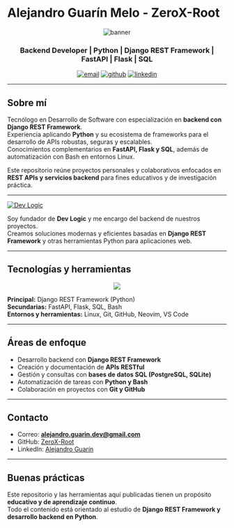 # Alejandro Guarín Melo - ZeroX-Root

<p align="center">
  <img src="https://github.com/ZeroX-Root/ZeroX-Root/blob/main/bannerGit.png" alt="banner" />
</p>

<h3 align="center">Backend Developer | Python | Django REST Framework | FastAPI | Flask | SQL</h3>

<p align="center">
  <a href="mailto:alejandro.guarin.dev@gmail.com"><img src="https://img.shields.io/badge/Email-D14836?style=for-the-badge&logo=gmail&logoColor=white" alt="email"/></a>
  <a href="https://github.com/ZeroX-Root"><img src="https://img.shields.io/badge/GitHub-000000?style=for-the-badge&logo=github&logoColor=white" alt="github"/></a>
  <a href="https://www.linkedin.com/in/alejandro-guarin-melo/" target="_blank"><img src="https://img.shields.io/badge/LinkedIn-0A66C2?style=for-the-badge&logo=linkedin&logoColor=white" alt="linkedin"/></a>
</p>

---

## Sobre mí

Tecnólogo en Desarrollo de Software con especialización en **backend con Django REST Framework**.  
Experiencia aplicando **Python** y su ecosistema de frameworks para el desarrollo de APIs robustas, seguras y escalables.  
Conocimientos complementarios en **FastAPI, Flask y SQL**, además de automatización con Bash en entornos Linux.  

Este repositorio reúne proyectos personales y colaborativos enfocados en **REST APIs y servicios backend** para fines educativos y de investigación práctica.

---

[![Dev Logic](https://img.shields.io/badge/Dev%20Logic-Desarrollo%20de%20Software-blue?style=for-the-badge)](https://github.com/Dev-Logic-Desarrollo-de-software/Dev-Logic-Desarrollo-de-software)

Soy fundador de **Dev Logic** y me encargo del backend de nuestros proyectos.  
Creamos soluciones modernas y eficientes basadas en **Django REST Framework** y otras herramientas Python para aplicaciones web.

---

## Tecnologías y herramientas

<p align="center">
  <img src="https://skillicons.dev/icons?i=python,django,fastapi,flask,postgres,bash,git,github,linux,vscode&theme=dark" />
</p>

**Principal:** Django REST Framework (Python)  
**Secundarias:** FastAPI, Flask, SQL, Bash  
**Entornos y herramientas:** Linux, Git, GitHub, Neovim, VS Code  

---

## Áreas de enfoque

- Desarrollo backend con **Django REST Framework**  
- Creación y documentación de **APIs RESTful**  
- Gestión y consultas con **bases de datos SQL (PostgreSQL, SQLite)**  
- Automatización de tareas con **Python y Bash**  
- Colaboración en proyectos con **Git y GitHub**  

---

## Contacto

- Correo: **alejandro.guarin.dev@gmail.com**  
- GitHub: [ZeroX-Root](https://github.com/ZeroX-Root)  
- LinkedIn: [Alejandro Guarín](https://www.linkedin.com/in/alejandro-guarin-melo/)  

---

## Buenas prácticas

Este repositorio y las herramientas aquí publicadas tienen un propósito **educativo y de aprendizaje continuo**.  
Todo el contenido está orientado al estudio de **Django REST Framework y desarrollo backend en Python**.

